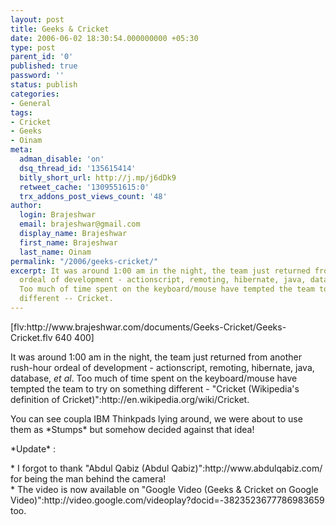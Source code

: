 ```yaml
---
layout: post
title: Geeks & Cricket
date: 2006-06-02 18:30:54.000000000 +05:30
type: post
parent_id: '0'
published: true
password: ''
status: publish
categories:
- General
tags:
- Cricket
- Geeks
- Oinam
meta:
  adman_disable: 'on'
  dsq_thread_id: '135615414'
  bitly_short_url: http://j.mp/j6dDk9
  retweet_cache: '1309551615:0'
  trx_addons_post_views_count: '48'
author:
  login: Brajeshwar
  email: brajeshwar@gmail.com
  display_name: Brajeshwar
  first_name: Brajeshwar
  last_name: Oinam
permalink: "/2006/geeks-cricket/"
excerpt: It was around 1:00 am in the night, the team just returned from another rush-hour
  ordeal of development - actionscript, remoting, hibernate, java, database, et al.
  Too much of time spent on the keyboard/mouse have tempted the team to try on something
  different -- Cricket.
---
```

<p>[flv:http://www.brajeshwar.com/documents/Geeks-Cricket/Geeks-Cricket.flv 640 400]</p>
<p>It was around 1:00 am in the night, the team just returned from another rush-hour ordeal of development - actionscript, remoting, hibernate, java, database, <em>et al</em>. Too much of time spent on the keyboard/mouse have tempted the team to try on something different - "Cricket (Wikipedia's definition of Cricket)":http://en.wikipedia.org/wiki/Cricket.</p>

<p>You can see coupla IBM Thinkpads lying around, we were about to use them as *Stumps* but somehow decided against that idea!</p>
<p>*Update* : </p>
<p>* I forgot to thank "Abdul Qabiz (Abdul Qabiz)":http://www.abdulqabiz.com/ for being the man behind the camera!<br />
* The video is now available on "Google Video (Geeks & Cricket on Google Video)":http://video.google.com/videoplay?docid=-3823523677786983659 too.</p>
